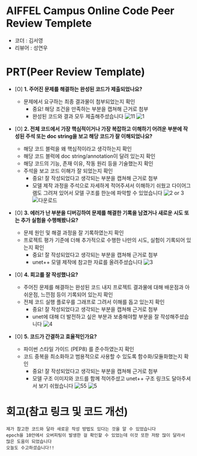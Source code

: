 # AIFFEL Campus Online Code Peer Review Templete
- 코더 : 김서영
- 리뷰어 : 성연우


# PRT(Peer Review Template)
- [O]  **1. 주어진 문제를 해결하는 완성된 코드가 제출되었나요?**
    - 문제에서 요구하는 최종 결과물이 첨부되었는지 확인
        - 중요! 해당 조건을 만족하는 부분을 캡쳐해 근거로 첨부
        - 완성된 코드와 결과 모두 제출해주셨습니다
        ![11](https://github.com/user-attachments/assets/eb6ac0ad-3a26-4072-914b-8389484345fa)
        ![1](https://github.com/user-attachments/assets/e035b3ef-138d-4c91-8e6c-12792d7c2af7)
        
    
- [O]  **2. 전체 코드에서 가장 핵심적이거나 가장 복잡하고 이해하기 어려운 부분에 작성된 
주석 또는 doc string을 보고 해당 코드가 잘 이해되었나요?**
    - 해당 코드 블럭을 왜 핵심적이라고 생각하는지 확인
    - 해당 코드 블럭에 doc string/annotation이 달려 있는지 확인
    - 해당 코드의 기능, 존재 이유, 작동 원리 등을 기술했는지 확인
    - 주석을 보고 코드 이해가 잘 되었는지 확인
        - 중요! 잘 작성되었다고 생각되는 부분을 캡쳐해 근거로 첨부
        - 모델 제작 과정을 주석으로 자세하게 적어주셔서 이해하기 쉬웠고 다이어그램도 그려져 있어서 모델 구조를 한눈에 파악할 수 있었습니다
        ![2 or 3](https://github.com/user-attachments/assets/acaa0d08-b587-46c7-bf5e-b227781b8e3c)
        ![다운로드](https://github.com/user-attachments/assets/06c0e082-4863-4fe5-a04f-52957cda4d54)


        
- [O]  **3. 에러가 난 부분을 디버깅하여 문제를 해결한 기록을 남겼거나
새로운 시도 또는 추가 실험을 수행해봤나요?**
    - 문제 원인 및 해결 과정을 잘 기록하였는지 확인
    - 프로젝트 평가 기준에 더해 추가적으로 수행한 나만의 시도, 
    실험이 기록되어 있는지 확인
        - 중요! 잘 작성되었다고 생각되는 부분을 캡쳐해 근거로 첨부
        - unet++ 모델 제작에 참고한 자료를 올려주셨습니다
        ![3](https://github.com/user-attachments/assets/98324fec-35b3-438e-9d56-38b94c5fae6e)

        
- [O]  **4. 회고를 잘 작성했나요?**
    - 주어진 문제를 해결하는 완성된 코드 내지 프로젝트 결과물에 대해
    배운점과 아쉬운점, 느낀점 등이 기록되어 있는지 확인
    - 전체 코드 실행 플로우를 그래프로 그려서 이해를 돕고 있는지 확인
        - 중요! 잘 작성되었다고 생각되는 부분을 캡쳐해 근거로 첨부
        - unet에 대해 더 발전하고 싶은 부분과 보충해야할 부분을 잘 작성해주셨습니다
        ![4](https://github.com/user-attachments/assets/b2af4b04-6f7b-43d4-a296-1179b6e4447a)

        
- [O]  **5. 코드가 간결하고 효율적인가요?**
    - 파이썬 스타일 가이드 (PEP8) 를 준수하였는지 확인
    - 코드 중복을 최소화하고 범용적으로 사용할 수 있도록 함수화/모듈화했는지 확인
        - 중요! 잘 작성되었다고 생각되는 부분을 캡쳐해 근거로 첨부
        - 모델 구조 이미지와 코드를 함께 적어주셨고 unet++ 구조 링크도 달아주셔서 보기 쉬웠습니다
        ![55](https://github.com/user-attachments/assets/f3e14a5c-bf03-4317-9848-2a3fd5f5cd2b)
        ![5](https://github.com/user-attachments/assets/e5c60cc0-b5dd-4092-9614-1fc7287d72e5)




# 회고(참고 링크 및 코드 개선)
```
제가 참고한 코드와 달라 새로운 작성 방법도 있다는 것을 알 수 있었습니다
epoch을 10안에서 오버피팅이 발생한 걸 확인할 수 있었는데 이것 또한 저랑 많이 달라서 많은 도움이 되었습니다
오늘도 수고하셨습니다!!
```
